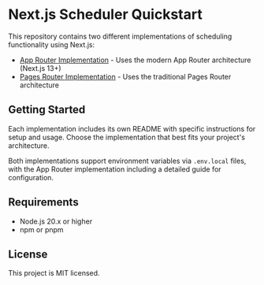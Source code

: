 # Next.js Scheduler Quickstart

This repository contains two different implementations of scheduling functionality using Next.js:

- [App Router Implementation](app-router) - Uses the modern App Router architecture (Next.js 13+)
- [Pages Router Implementation](page-router) - Uses the traditional Pages Router architecture

## Getting Started

Each implementation includes its own README with specific instructions for setup and usage. Choose the implementation that best fits your project's architecture.

Both implementations support environment variables via `.env.local` files, with the App Router implementation including a detailed guide for configuration.

## Requirements

- Node.js 20.x or higher
- npm or pnpm

## License

This project is MIT licensed.
